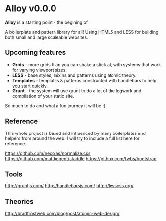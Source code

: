 # Alloy v0.0.0

**Alloy** is a starting point - the begining of 

A boilerplate and pattern library for all! Using HTML5 and LESS for building both small and large scaleable websites.

## Upcoming features

* **Grids** - more grids than you can shake a stick at, with systems that work for varying viewport sizes.
* **LESS** - base styles, mixins and patterns using atomic theory.
* **Templates** - templates & patterns constructed with handlebars to help you start quickly. 
* **Grunt** - the system will use grunt to do a lot of the legwork and compilation of your static site.

So much to do and what a fun journey it will be :)

## Reference

This whole project is based and influenced by many boilerplates and helpers from around the web. I will try to include a full list here for reference.

https://github.com/necolas/normalize.css
https://github.com/mattbegent/staddle
https://github.com/twbs/bootstrap

## Tools

http://gruntjs.com/
http://handlebarsjs.com/
http://lesscss.org/

## Theories

http://bradfrostweb.com/blog/post/atomic-web-design/